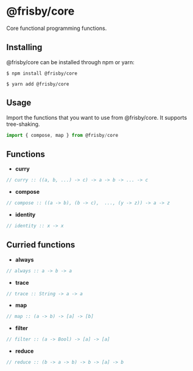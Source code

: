 # @frisby/core

Core functional programming functions.

## Installing

@frisby/core can be installed through npm or yarn:

```
$ npm install @frisby/core
```

```
$ yarn add @frisby/core
```

## Usage

Import the functions that you want to use from @frisby/core.
It supports tree-shaking.

```javascript
import { compose, map } from @frisby/core
```

## Functions

- **curry**

```javascript
// curry :: ((a, b, ...) -> c) -> a -> b -> ... -> c
```

- **compose**

```javascript
// compose :: ((a -> b), (b -> c),  ..., (y -> z)) -> a -> z
```

- **identity**

```javascript
// identity :: x -> x
```

## Curried functions

- **always**

```javascript
// always :: a -> b -> a
```

- **trace**

```javascript
// trace :: String -> a -> a
```

- **map**

```javascript
// map :: (a -> b) -> [a] -> [b]
```

- **filter**

```javascript
// filter :: (a -> Bool) -> [a] -> [a]
```

- **reduce**

```javascript
// reduce :: (b -> a -> b) -> b -> [a] -> b
```
